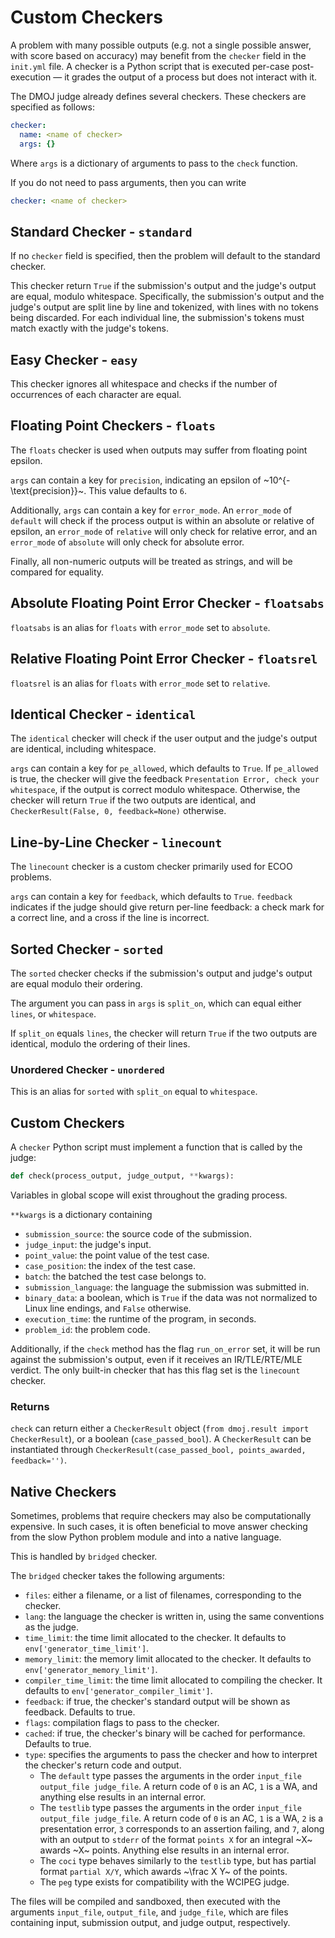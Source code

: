# Custom Checkers

A problem with many possible outputs (e.g. not a single possible answer, with score based on accuracy) may benefit from the `checker` field in the `init.yml` file. A checker is a Python script that is executed per-case post-execution — it grades the output of a process but does not interact with it.

The DMOJ judge already defines several checkers.
These checkers are specified as follows:
```yaml
checker:
  name: <name of checker>
  args: {}
```

Where `args` is a dictionary of arguments to pass to the `check` function.

If you do not need to pass arguments, then you can write
```yaml
checker: <name of checker>
```

## Standard Checker - `standard`

If no `checker` field is specified, then the problem will default to the standard checker.

This checker return `True` if the submission's output and the judge's output are equal, modulo whitespace. Specifically, the submission's output and the judge's output are split line by line and tokenized, with lines with no tokens being discarded. For each individual line, the submission's tokens must match exactly with the judge's tokens.

## Easy Checker  - `easy`

This checker ignores all whitespace and checks if the number of occurrences of each character are equal.

## Floating Point Checkers - `floats`

The `floats` checker is used when outputs may suffer from floating point epsilon.

`args` can contain a key for `precision`, indicating an epsilon of ~10^{-\text{precision}}~.
This value defaults to `6`.

Additionally, `args` can contain a key for `error_mode`. An `error_mode` of `default` will check if the process output is within an absolute or relative of epsilon, an `error_mode` of `relative` will only check for relative error, and an `error_mode` of `absolute` will only check for absolute error.

Finally, all non-numeric outputs will be treated as strings, and will be compared for equality.

## Absolute Floating Point Error Checker - `floatsabs`

`floatsabs` is an alias for `floats` with `error_mode` set to `absolute`.

## Relative Floating Point Error Checker - `floatsrel`

`floatsrel` is an alias for `floats` with `error_mode` set to `relative`.

## Identical Checker - `identical`

The `identical` checker will check if the user output and the judge's output are identical, including whitespace.

`args` can contain a key for `pe_allowed`, which defaults to `True`.
If `pe_allowed` is true, the checker will give the feedback `Presentation Error, check your whitespace`, if the output is correct modulo whitespace.
Otherwise, the checker will return `True` if the two outputs are identical, and `CheckerResult(False, 0, feedback=None)` otherwise.

## Line-by-Line Checker - `linecount`

The `linecount` checker is a custom checker primarily used for ECOO problems.

`args` can contain a key for `feedback`, which defaults to `True`.
`feedback` indicates if the judge should give return per-line feedback: a check mark for a correct line, and a cross if the line is incorrect.

## Sorted Checker - `sorted`

The `sorted` checker checks if the submission's output and judge's output are equal modulo their ordering.

The argument you can pass in `args` is `split_on`, which can equal either `lines`, or `whitespace`.

If `split_on` equals `lines`, the checker will return `True` if the two outputs are identical, modulo the ordering of their lines.

### Unordered Checker - `unordered`

This is an alias for `sorted` with `split_on` equal to `whitespace`.

## Custom Checkers

A `checker` Python script must implement a function that is called by the judge:

```python
def check(process_output, judge_output, **kwargs):
```

Variables in global scope will exist throughout the grading process.

`**kwargs` is a dictionary containing

- `submission_source`: the source code of the submission.
- `judge_input`: the judge's input.
- `point_value`: the point value of the test case.
- `case_position`: the index of the test case.
- `batch`: the batched the test case belongs to.
- `submission_language`: the language the submission was submitted in.
- `binary_data`: a boolean, which is `True` if the data was not normalized to Linux line endings, and `False` otherwise.
- `execution_time`: the runtime of the program, in seconds.
- `problem_id`: the problem code.

Additionally, if the `check` method has the flag `run_on_error` set, it will be run against the submission's output, even if it receives an IR/TLE/RTE/MLE verdict.
The only built-in checker that has this flag set is the `linecount` checker.

### Returns

`check` can return either a `CheckerResult` object (`from dmoj.result import CheckerResult`), or a boolean (`case_passed_bool`).
 A `CheckerResult` can be instantiated through `CheckerResult(case_passed_bool, points_awarded, feedback='')`.

## Native Checkers
Sometimes, problems that require checkers may also be computationally expensive.
In such cases, it is often beneficial to move answer checking from the slow Python problem module and into a native language.

This is handled by `bridged` checker.

The `bridged` checker takes the following arguments:

- `files`: either a filename, or a list of filenames, corresponding to the checker.
- `lang`: the language the checker is written in, using the same conventions as the judge.
- `time_limit`: the time limit allocated to the checker. It defaults to `env['generator_time_limit']`.
- `memory_limit`: the memory limit allocated to the checker. It defaults to `env['generator_memory_limit']`.
- `compiler_time_limit`: the time limit allocated to compiling the checker. It defaults to `env['generator_compiler_limit']`.
- `feedback`: if true, the checker's standard output will be shown as feedback. Defaults to true.
- `flags`: compilation flags to pass to the checker.
- `cached`: if true, the checker's binary will be cached for performance. Defaults to true.
- `type`: specifies the arguments to pass the checker and how to interpret the checker's return code and output.
  - The `default` type passes the arguments in the order `input_file output_file judge_file`. A return code of `0` is an AC, `1` is a WA, and anything else results in an internal error.
  - The `testlib` type passes the arguments in the order `input_file output_file judge_file`. A return code of `0` is an AC, `1` is a WA, `2` is a presentation error, `3` corresponds to an assertion failing,
  and `7`, along with an output to `stderr` of the format `points X` for an integral ~X~ awards ~X~ points. Anything else results in an internal error.
  - The `coci` type behaves similarly to the `testlib` type, but has partial format `partial X/Y`, which awards ~\frac X Y~ of the points.
  - The `peg` type exists for compatibility with the WCIPEG judge.

The files will be compiled and sandboxed, then executed with the arguments `input_file`, `output_file`, and `judge_file`, which are files containing input, submission output, and judge output, respectively.
